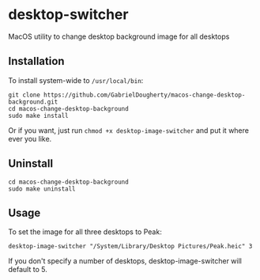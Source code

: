 # desktop-switcher

MacOS utility to change desktop background image for all desktops

## Installation

To install system-wide to `/usr/local/bin`:

```
git clone https://github.com/GabrielDougherty/macos-change-desktop-background.git
cd macos-change-desktop-background
sudo make install
```

Or if you want, just run `chmod +x desktop-image-switcher` and put it where ever you like.

## Uninstall

```
cd macos-change-desktop-background
sudo make uninstall
```

## Usage

To set the image for all three desktops to Peak:

```
desktop-image-switcher "/System/Library/Desktop Pictures/Peak.heic" 3
```

If you don't specify a number of desktops, desktop-image-switcher will default to 5.